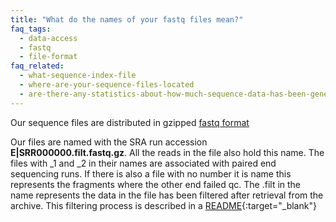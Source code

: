 ```yaml
---
title: "What do the names of your fastq files mean?"
faq_tags:
  - data-access
  - fastq
  - file-format
faq_related:
  - what-sequence-index-file
  - where-are-your-sequence-files-located
  - are-there-any-statistics-about-how-much-sequence-data-has-been-generated-project
---
```

                    
Our sequence files are distributed in gzipped [fastq format](http://en.wikipedia.org/wiki/Fastq)

Our files are named with the SRA run accession **E|SRR000000.filt.fastq.gz**. All the reads in the file also hold this name. The files with _1 and _2 in their names are associated with paired end sequencing runs. If there is also a file with no number it is name this represents the fragments where the other end failed qc. The .filt in the name represents the data in the file has been filtered after retrieval from the archive. This filtering process is described in a [README](ftp://ftp.1000genomes.ebi.ac.uk/vol1/ftp/README.sequence_data){:target="_blank"}
